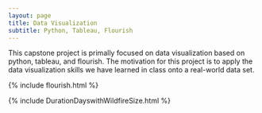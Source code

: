 ```yaml
---
layout: page
title: Data Visualization 
subtitle: Python, Tableau, Flourish
---
```


<div class="main-explain-area jumbotron">
  <p>This capstone project is primally focused on data visualization based on python, tableau, and flourish. The motivation for this project is to apply the data visualization skills we have learned in class onto a real-world data set. </p>
</div>

{% include flourish.html %}

{% include DurationDayswithWildfireSize.html %}
